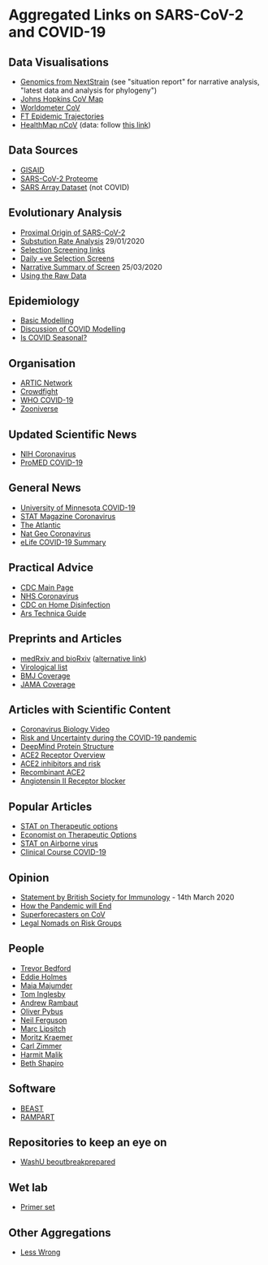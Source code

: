 # Aggregated Links on SARS-CoV-2 and COVID-19

## Data Visualisations
* [Genomics from NextStrain](https://nextstrain.org) (see "situation report" for narrative analysis, "latest data and analysis for phylogeny")
* [Johns Hopkins CoV Map](https://coronavirus.jhu.edu/map.html)
* [Worldometer CoV](https://www.worldometers.info/coronavirus/)
* [FT Epidemic Trajectories](https://www.ft.com/coronavirus-latest)
* [HealthMap nCoV](https://www.healthmap.org/covid-19/) (data: follow [this link](https://twitter.com/MOUGK/status/1221946663780208640))

## Data Sources
* [GISAID](https://www.gisaid.org)
* [SARS-CoV-2 Proteome](https://viralzone.expasy.org/8996)
* [SARS Array Dataset](https://www.omicsdi.org/dataset/arrayexpress-repository/E-GEOD-17400) (not COVID)

## Evolutionary Analysis
* [Proximal Origin of SARS-CoV-2](https://www.nature.com/articles/s41591-020-0820-9)
* [Substution Rate Analysis](http://virological.org/t/phylodynamic-analysis-176-genomes-6-mar-2020/356) 29/01/2020
* [Selection Screening links](http://virological.org/t/selection-analysis-of-gisaid-sars-cov-2-data/448)
* [Daily +ve Selection Screens](https://observablehq.com/@spond/natural-selection-analysis-of-sars-cov-2-covid-19)
* [Narrative Summary of Screen](http://covid19.datamonkey.org/2020/03/25/covid19-analysis/) 25/03/2020
* [Using the Raw Data](http://virological.org/t/transparent-analysis-of-raw-covid-19-data-lack-and-low-quality-of-raw-data/404)

## Epidemiology
* [Basic Modelling](https://medium.com/data-for-science/epidemic-modeling-101-or-why-your-covid19-exponential-fits-are-wrong-97aa50c55f8)
* [Discussion of COVID Modelling](https://necpluribusimpar.net/are-we-headed-toward-an-unprecedented-public-health-disaster/)
* [Is COVID Seasonal?](https://www.gnxp.com/WordPress/2020/03/28/covid-19-and-its-environmental-conditions/)

## Organisation
* [ARTIC Network](https://artic.network/ncov-2019)
* [Crowdfight](https://crowdfightcovid19.org)
* [WHO COVID-19](https://www.who.int/emergencies/diseases/novel-coronavirus-2019)
* [Zooniverse](https://www.zooniverse.org)

## Updated Scientific News
* [NIH Coronavirus](https://www.nih.gov/health-information/coronavirus)
* [ProMED COVID-19](https://promedmail.org/coronavirus/)

## General News
* [University of Minnesota COVID-19](http://www.cidrap.umn.edu/infectious-disease-topics/covid-19)
* [STAT Magazine Coronavirus](https://www.statnews.com/tag/coronavirus/)
* [The Atlantic](https://www.theatlantic.com/category/what-you-need-know-coronavirus/)
* [Nat Geo Coronavirus](https://www.nationalgeographic.com/science/coronavirus-coverage/)
* [eLife COVID-19 Summary](https://elifesciences.org/articles/57309)

## Practical Advice
* [CDC Main Page](https://www.coronavirus.gov)
* [NHS Coronavirus](https://www.nhs.uk/conditions/coronavirus-covid-19/)
* [CDC on Home Disinfection](https://www.cdc.gov/coronavirus/2019-ncov/prepare/cleaning-disinfection.html)
* [Ars Technica Guide](https://arstechnica.com/science/2020/03/dont-panic-the-comprehensive-ars-technica-guide-to-the-coronavirus/)

## Preprints and Articles
* [medRxiv and bioRxiv](https://connect.medrxiv.org/relate/content/181) ([alternative link](https://connect.biorxiv.org/relate/content/181))
* [Virological list](http://virological.org/c/novel-2019-coronavirus)
* [BMJ Coverage](https://www.bmj.com/coronavirus)
* [JAMA Coverage](https://jamanetwork.com/journals/jama/pages/coronavirus-alert)

## Articles with Scientific Content
* [Coronavirus Biology Video](https://youtu.be/8_bOhZd6ieM)
* [Risk and Uncertainty during the COVID-19 pandemic](https://mdxminds.com/2020/03/26/risk-and-uncertainty-during-the-covid-19-pandemic/)
* [DeepMind Protein Structure](https://deepmind.com/research/open-source/computational-predictions-of-protein-structures-associated-with-COVID-19)
* [ACE2 Receptor Overview](https://www.rndsystems.com/resources/articles/ace-2-sars-receptor-identified)
* [ACE2 inhibitors and risk](https://www.bmj.com/content/368/bmj.m810/rr-2)
* [Recombinant ACE2](https://www.bioworld.com/articles/433328-could-gsk-reject-benefit-covid-19-patients)
* [Angiotensin II Receptor blocker](https://www.bmj.com/content/368/bmj.m406/rr-2)

## Popular Articles
* [STAT on Therapeutic options](https://www.statnews.com/2020/03/24/when-might-experimental-drugs-to-treat-covid-19-be-ready-a-forecast/)
* [Economist on Therapeutic Options](https://www.economist.com/briefing/2020/03/12/understanding-sars-cov-2-and-the-drugs-that-might-lessen-its-power)
* [STAT on Airborne virus](https://www.statnews.com/2020/03/16/coronavirus-can-become-aerosol-doesnt-mean-doomed/)
* [Clinical Course COVID-19](https://www.nationalgeographic.com/science/2020/02/here-is-what-coronavirus-does-to-the-body/)

## Opinion
* [Statement by British Society for Immunology](https://www.immunology.org/news/bsi-open-letter-government-sars-cov-2-outbreak-response) - 14th March 2020
* [How the Pandemic will End](https://www.theatlantic.com/health/archive/2020/03/how-will-coronavirus-end/608719/)
* [Superforecasters on CoV](https://goodjudgment.io/covid/dashboard/)
* [Legal Nomads on Risk Groups](https://www.legalnomads.com/coronavirus/)

## People
* [Trevor Bedford](https://mobile.twitter.com/trvrb)
* [Eddie Holmes](https://twitter.com/edwardcholmes)
* [Maia Majumder](https://twitter.com/maiamajumder)
* [Tom Inglesby](https://twitter.com/T_Inglesby)
* [Andrew Rambaut](https://twitter.com/arambaut)
* [Oliver Pybus](https://twitter.com/EvolveDotZoo)
* [Neil Ferguson](https://twitter.com/neil_ferguson)
* [Marc Lipsitch](https://twitter.com/mlipsitch)
* [Moritz Kraemer](https://twitter.com/MOUGK)
* [Carl Zimmer](https://twitter.com/carlzimmer)
* [Harmit Malik](https://twitter.com/HarmitMalik)
* [Beth Shapiro](https://twitter.com/bonesandbugs)

## Software
* [BEAST](http://beast.community)
* [RAMPART](https://artic.network/rampart)

## Repositories to keep an eye on
* [WashU beoutbreakprepared](https://github.com/beoutbreakprepared)

## Wet lab
* [Primer set](https://twitter.com/hsalis/status/1241121806473461760?s=12)

## Other Aggregations
* [Less Wrong](https://www.lesswrong.com/coronavirus-link-database)
